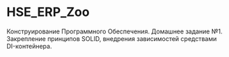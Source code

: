 # HSE_ERP_Zoo
Конструирование Программного Обеспечения. Домашнее задание №1. Закрепление принципов SOLID, внедрения  зависимостей средствами DI-контейнера. 

